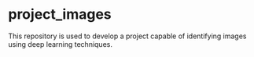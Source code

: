 # project_images
This repository is used to develop a project capable of identifying images using deep learning techniques.
